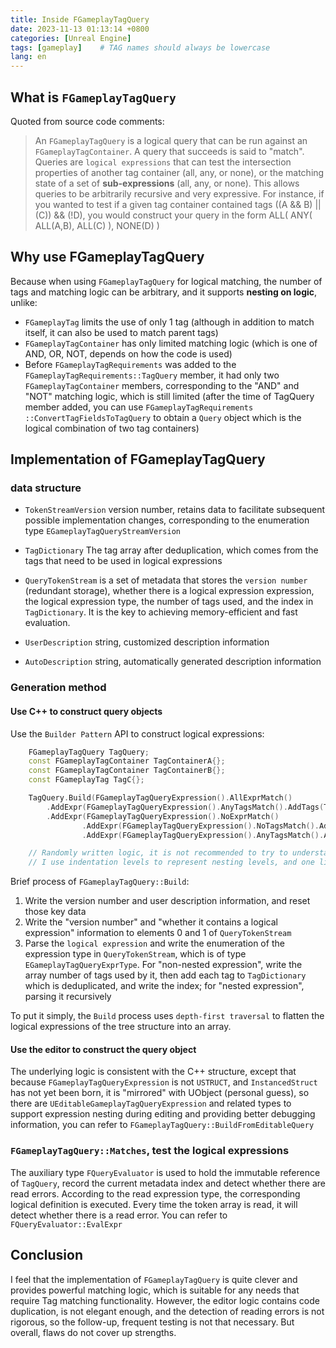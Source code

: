```yaml
---
title: Inside FGameplayTagQuery
date: 2023-11-13 01:13:14 +0800
categories: [Unreal Engine]
tags: [gameplay]    # TAG names should always be lowercase
lang: en
---
```


## What is `FGameplayTagQuery`

Quoted from source code comments:

> An `FGameplayTagQuery` is a logical query that can be run against an `FGameplayTagContainer`.  A query that succeeds is said to "match".
Queries are `logical expressions` that can test the intersection properties of another tag container (all, any, or none), or the matching state of a set of **sub-expressions**
(all, any, or none). This allows queries to be arbitrarily recursive and very expressive.  For instance, if you wanted to test if a given tag container contained tags 
((A && B) || (C)) && (!D), you would construct your query in the form ALL( ANY( ALL(A,B), ALL(C) ), NONE(D) )

## Why use FGameplayTagQuery

Because when using `FGameplayTagQuery` for logical matching, the number of tags and matching logic can be arbitrary, and it supports **nesting on logic**, unlike:
- `FGameplayTag` limits the use of only 1 tag (although in addition to match itself, it can also be used to match parent tags)
- `FGameplayTagContainer` has only limited matching logic (which is one of AND, OR, NOT, depends on how the code is used)
- Before `FGameplayTagRequirements` was added to the `FGameplayTagRequirements::TagQuery` member, it had only two `FGameplayTagContainer` members, corresponding to the "AND" and "NOT" matching logic, which is still limited (after the time of TagQuery member added, you can use `FGameplayTagRequirements ::ConvertTagFieldsToTagQuery` to obtain a `Query` object which is the logical combination of two tag containers)

## Implementation of FGameplayTagQuery

### data structure

- `TokenStreamVersion` version number, retains data to facilitate subsequent possible implementation changes, corresponding to the enumeration type `EGameplayTagQueryStreamVersion`

- `TagDictionary` The tag array after deduplication, which comes from the tags that need to be used in logical expressions

- `QueryTokenStream` is a set of metadata that stores the `version number` (redundant storage), whether there is a logical expression expression, the logical expression type, the number of tags used, and the index in `TagDictionary`. It is the key to achieving memory-efficient and fast evaluation.

- `UserDescription` string, customized description information

- `AutoDescription` string, automatically generated description information

### Generation method

#### Use C++ to construct query objects

Use the `Builder Pattern` API to construct logical expressions:
```C++
	FGameplayTagQuery TagQuery;
	const FGameplayTagContainer TagContainerA{};
	const FGameplayTagContainer TagContainerB{};
	const FGameplayTag TagC{};

	TagQuery.Build(FGameplayTagQueryExpression().AllExprMatch()
		.AddExpr(FGameplayTagQueryExpression().AnyTagsMatch().AddTags(TagContainerA))
		.AddExpr(FGameplayTagQueryExpression().NoExprMatch()
				.AddExpr(FGameplayTagQueryExpression().NoTagsMatch().AddTags(TagContainerB))
				.AddExpr(FGameplayTagQueryExpression().AnyTagsMatch().AddTag(TagC))), FString{TEXTVIEW("Test Logic")});

	// Randomly written logic, it is not recommended to try to understand it
	// I use indentation levels to represent nesting levels, and one line in each level defines a logical expression
```

Brief process of `FGameplayTagQuery::Build`:
1. Write the version number and user description information, and reset those key data
2. Write the "version number" and "whether it contains a logical expression" information to elements 0 and 1 of `QueryTokenStream`
3. Parse the `logical expression` and write the enumeration of the expression type in `QueryTokenStream`, which is of type `EGameplayTagQueryExprType`. For "non-nested expression", write the array number of tags used by it, then add each tag to `TagDictionary` which is deduplicated, and write the index; for "nested expression", parsing it recursively

To put it simply, the `Build` process uses `depth-first traversal` to flatten the logical expressions of the tree structure into an array.

#### Use the editor to construct the query object

The underlying logic is consistent with the C++ structure, except that because `FGameplayTagQueryExpression` is not `USTRUCT`, and `InstancedStruct` has not yet been born, it is "mirrored" with UObject (personal guess), so there are `UEditableGameplayTagQueryExpression` and related types to support expression nesting during editing and providing better debugging information, you can refer to `FGameplayTagQuery::BuildFromEditableQuery`

### `FGameplayTagQuery::Matches`, test the logical expressions

The auxiliary type `FQueryEvaluator` is used to hold the immutable reference of `TagQuery`, record the current metadata index and detect whether there are read errors. According to the read expression type, the corresponding logical definition is executed. Every time the token array is read, it will detect whether there is a read error. You can refer to `FQueryEvaluator::EvalExpr`

## Conclusion
I feel that the implementation of `FGameplayTagQuery` is quite clever and provides powerful matching logic, which is suitable for any needs that require Tag matching functionality. However, the editor logic contains code duplication, is not elegant enough, and the detection of reading errors is not rigorous, so the follow-up, frequent testing is not that necessary. But overall, flaws do not cover up strengths.
